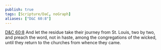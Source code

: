 ```yaml
---
publish: true
tags: [Scripture/DaC, noGraph]
aliases: ["D&C 60:8"]
---
```

[D&C 60:8](https://churchofjesuschrist.org/study/scriptures/dc-testament/dc/60?lang=eng&id=p8#p8) And let the residue take their journey from St. Louis, two by two, and preach the word, not in haste, among the congregations of the wicked, until they return to the churches from whence they came.
